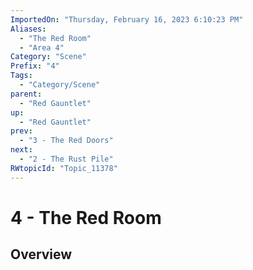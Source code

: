 ```yaml
---
ImportedOn: "Thursday, February 16, 2023 6:10:23 PM"
Aliases:
  - "The Red Room"
  - "Area 4"
Category: "Scene"
Prefix: "4"
Tags:
  - "Category/Scene"
parent:
  - "Red Gauntlet"
up:
  - "Red Gauntlet"
prev:
  - "3 - The Red Doors"
next:
  - "2 - The Rust Pile"
RWtopicId: "Topic_11378"
---
```

# 4 - The Red Room
## Overview
